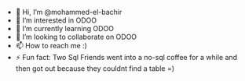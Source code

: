 - 👋 Hi, I’m @mohammed-el-bachir
- 👀 I’m interested in ODOO
- 🌱 I’m currently learning ODOO
- 💞️ I’m looking to collaborate on ODOO
- 📫 How to reach me :)
- ⚡ Fun fact: Two Sql Friends went into a no-sql coffee for a while and then got out because they couldnt find a table =)

<!---
mohammed-el-bachir/mohammed-el-bachir is a ✨ special ✨ repository because its `README.md` (this file) appears on your GitHub profile.
You can click the Preview link to take a look at your changes.
--->
